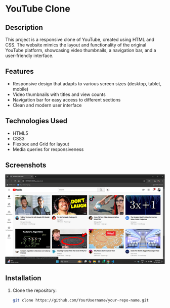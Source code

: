 # YouTube Clone

## Description

This project is a responsive clone of YouTube, created using HTML and CSS. The website mimics the layout and functionality of the original YouTube platform, showcasing video thumbnails, a navigation bar, and a user-friendly interface.

## Features

- Responsive design that adapts to various screen sizes (desktop, tablet, mobile)
- Video thumbnails with titles and view counts
- Navigation bar for easy access to different sections
- Clean and modern user interface

## Technologies Used

- HTML5
- CSS3
- Flexbox and Grid for layout
- Media queries for responsiveness

## Screenshots

![Screenshot of the homepage](https://github.com/AbinS2003/Project-Youtube/blob/master/project-youtube-screenshot1.png)


## Installation

1. Clone the repository:

   ```bash
   git clone https://github.com/YourUsername/your-repo-name.git

